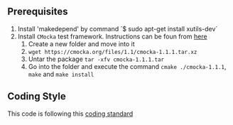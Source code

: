 

Prerequisites
-
1. Install 'makedepend' by command ´$ sudo apt-get install xutils-dev`
2. Install `CMocka` test framework. Instructions can be foun from [here](https://cmocka.org/)
	1. Create a new folder and move into it
	2. `wget https://cmocka.org/files/1.1/cmocka-1.1.1.tar.xz`
	3. Untar the package `tar -xfv cmocka-1.1.1.tar`
	4. Go into the folder and execute the command `cmake ./cmocka-1.1.1`, `make` and `make install`

Coding Style
-
This code is following this [coding standard](https://users.ece.cmu.edu/~eno/coding/CCodingStandard.html)
